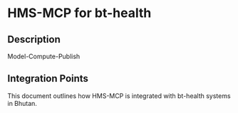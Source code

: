 # HMS-MCP for bt-health

## Description

Model-Compute-Publish

## Integration Points

This document outlines how HMS-MCP is integrated with bt-health systems in Bhutan.
